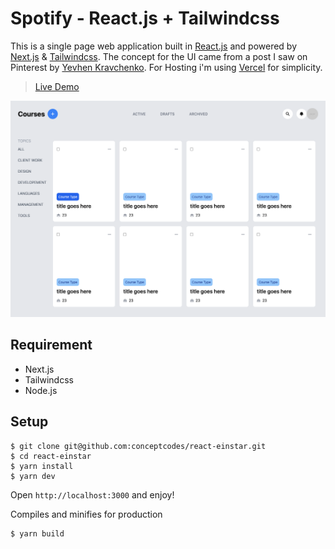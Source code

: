 # Spotify - React.js + Tailwindcss
This is a single page web application built in [React.js](https://reactjs.org) and powered by [Next.js](https://nextjs.org) & [Tailwindcss](https://tailwindcss.com). The concept for the UI came from a post I saw on Pinterest by [Yevhen Kravchenko](https://dribbble.com/shots/7296254-Einstar-LMS-Courses-Animation?utm_source=pinterest&utm_campaign=pinterest_shot&utm_content=Einstar+LMS+-+Courses+Animation+%F0%9F%92%AB&utm_medium=Social_Share). For Hosting i'm using [Vercel](https://vercel.com) for simplicity.

> [Live Demo](https://react-spotify-tawny.vercel.app/)

![demo_screenshot](./demo.png)

## Requirement
- Next.js 
- Tailwindcss
- Node.js

## Setup

```
$ git clone git@github.com:conceptcodes/react-einstar.git
$ cd react-einstar
$ yarn install
$ yarn dev
```
Open `http://localhost:3000` and enjoy!


Compiles and minifies for production
```
$ yarn build
```





